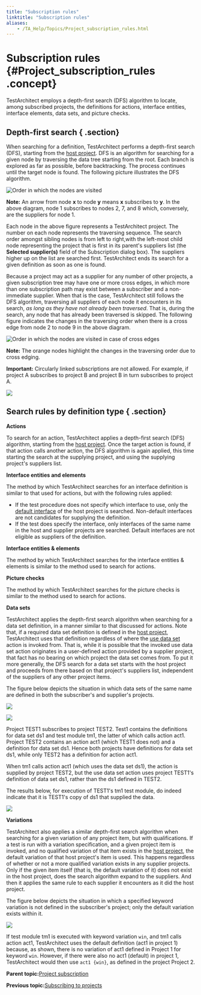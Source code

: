 ```yaml
--- 
title: "Subscription rules"
linktitle: "Subscription rules"
aliases: 
    - /TA_Help/Topics/Project_subscription_rules.html
---
```

# Subscription rules {#Project_subscription_rules .concept}

TestArchitect employs a depth-first search \(DFS\) algorithm to locate, among subscribed projects, the definitions for actions, interface entities, interface elements, data sets, and picture checks.

## Depth-first search { .section}

When searching for a definition, TestArchitect performs a depth-first search \(DFS\), starting from the [host project](../../reuse/../TA_Glossary/Topics/glossaryHostProject.html). DFS is an algorithm for searching for a given node by traversing the data tree starting from the root. Each branch is explored as far as possible, before backtracking. The process continues until the target node is found. The following picture illustrates the DFS algorithm.

![](../../reuse/../TA_Help/Images/Test_results_DFS_2.png "Order in which the nodes are visited")

**Note:** An arrow from node **x** to node **y** means **x** subscribes to **y**. In the above diagram, node 1 subscribes to nodes 2, 7, and 8 which, conversely, are the suppliers for node 1.

Each node in the above figure represents a TestArchitect project. The number on each node represents the traversing sequence. The search order amongst sibling nodes is from left to right,with the left-most child node representing the project that is first in its parent's suppliers list \(the **Selected supplier\(s\)** field of the Subscription dialog box\). The suppliers higher up on the list are searched first. TestArchitect ends its search for a given definition as soon as one is found.

Because a project may act as a supplier for any number of other projects, a given subscription tree may have one or more cross edges, in which more than one subscription path may exist between a subscriber and a non-immediate supplier. When that is the case, TestArchitect still follows the DFS algorithm, traversing all suppliers of each node it encounters in its search, *as long as they have not already been traversed*. That is, during the search, any node that has already been traversed is skipped. The following figure indicates the changes in the traversing order when there is a cross edge from node 2 to node 9 in the above diagram.

![](../../reuse/../TA_Help/Images/Test_results_DFS_2.cross_link.png "Order in which the nodes are visited in case of cross edges")

**Note:** The orange nodes highlight the changes in the traversing order due to cross edging.

**Important:** Circularly linked subscriptions are not allowed. For example, if project A subscribes to project B and project B in turn subscribes to project A.

![](../../reuse/../TA_Help/Images/Circularly_linked_subscription.png)

## Search rules by definition type { .section}

**Actions**

To search for an action, TestArchitect applies a depth-first search \(DFS\) algorithm, starting from the [host project](../../reuse/../TA_Glossary/Topics/glossaryHostProject.html). Once the target action is found, if that action calls another action, the DFS algorithm is again applied, this time starting the search at the supplying project, and using the supplying project's suppliers list.

**Interface entities and elements**

The method by which TestArchitect searches for an interface definition is similar to that used for actions, but with the following rules applied:

-   If the test procedure does not specify which interface to use, only the [default interface](../../reuse/../TA_Help/Topics/Interface_def_set_default_interface.html) of the host project is searched. Non-default interfaces are not candidates for supplying the definition.
-   If the test does specify the interface, only interfaces of the same name in the host and supplier projects are searched. Default interfaces are not eligible as suppliers of the definition.

**Interface entities & elements**

The method by which TestArchitect searches for the interface entities & elements is similar to the method used to search for actions.

**Picture checks**

The method by which TestArchitect searches for the picture checks is similar to the method used to search for actions.

**Data sets**

TestArchitect applies the depth-first search algorithm when searching for a data set definition, in a manner similar to that discussed for actions. Note that, if a required data set definition is defined in the [host project](../../reuse/../TA_Glossary/Topics/glossaryHostProject.html), TestArchitect uses that definition regardless of where the [use data set](../../reuse/../TA_Automation/Topics/bia_use_data_set.html) action is invoked from. That is, while it is possible that the invoked use data set action originates in a user-defined action provided by a supplier project, that fact has no bearing on which project the data set comes from. To put it more generally, the DFS search for a data set starts with the host project and proceeds from there based on that project's suppliers list, independent of the suppliers of any other project items.

The figure below depicts the situation in which data sets of the same name are defined in both the subscriber's and supplier's projects.

![](../../reuse/../TA_Help/Images/Test_results_rules_dataset.png)

![](../../reuse/../TA_Help/Images/Test_results_rules_dataset.png)

Project TEST1 subscribes to project TEST2. Test1 contains the definitions for data set ds1 and test module tm1, the latter of which calls action act1. Project TEST2 contains an action act1 \(which TEST1 does not\) and a definition for data set ds1. Hence both projects have definitions for data set ds1, while only TEST2 has a definition for action act1.

When tm1 calls action act1 \(which uses the data set ds1\), the action is supplied by project TEST2, but the use data set action uses project TEST1's definition of data set ds1, rather than the ds1 defined in TEST2.

The results below, for execution of TEST1's tm1 test module, do indeed indicate that it is TEST1's copy of ds1 that supplied the data.

![](../../reuse/../TA_Help/Images/Test_results_rules_dataset_run_results.png)

**Variations**

TestArchitect also applies a similar depth-first search algorithm when searching for a given variation of any project item, but with qualifications. If a test is run with a variation specification, and a given project item is invoked, and no qualified variation of that item exists in the [host project](../../reuse/../TA_Glossary/Topics/glossaryHostProject.html), the default variation of that host project's item is used. This happens regardless of whether or not a more qualified variation exists in any supplier projects. Only if the given item itself \(that is, the default variation of it\) does not exist in the host project, does the search algorithm expand to the suppliers. And then it applies the same rule to each supplier it encounters as it did the host project.

The figure below depicts the situation in which a specified keyword variation is not defined in the subscriber's project; only the default variation exists within it.

![](../../reuse/../TA_Help/Images/Test_results_rules_variations.png)

If test module tm1 is executed with keyword variation `win`, and tm1 calls action act1, TestArchitect uses the default definition \(act1 in project 1\) because, as shown, there is no variation of act1 defined in Project 1 for keyword `win`. However, if there were also no act1 \(default\) in project 1, TestArchitect would then use `act1 {win}`, as defined in the project Project 2.

**Parent topic:**[Project subscription](../../TA_Help/Topics/Project_subscription.html)

**Previous topic:**[Subscribing to projects](../../TA_Help/Topics/Projects_and_project_items_subscribe_to_projects.html)

